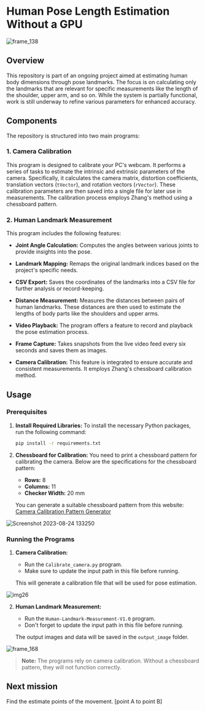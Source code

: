 # Human Pose Length Estimation Without a GPU

![frame_138](https://github.com/bring-nirachornkul/Human-Landmark-Measurement/assets/89494368/8ac0899c-28ab-4246-8712-f021bacbd4c5)

## Overview

This repository is part of an ongoing project aimed at estimating human body dimensions through pose landmarks. The focus is on calculating only the landmarks that are relevant for specific measurements like the length of the shoulder, upper arm, and so on. While the system is partially functional, work is still underway to refine various parameters for enhanced accuracy.

## Components

The repository is structured into two main programs:

### 1. Camera Calibration

This program is designed to calibrate your PC's webcam. It performs a series of tasks to estimate the intrinsic and extrinsic parameters of the camera. Specifically, it calculates the camera matrix, distortion coefficients, translation vectors (`tVector`), and rotation vectors (`rVector`). These calibration parameters are then saved into a single file for later use in measurements. The calibration process employs Zhang's method using a chessboard pattern.




### 2. Human Landmark Measurement

This program includes the following features:

- **Joint Angle Calculation:** Computes the angles between various joints to provide insights into the pose.
  
- **Landmark Mapping:** Remaps the original landmark indices based on the project's specific needs.
  
- **CSV Export:** Saves the coordinates of the landmarks into a CSV file for further analysis or record-keeping.
  
- **Distance Measurement:** Measures the distances between pairs of human landmarks. These distances are then used to estimate the lengths of body parts like the shoulders and upper arms.
  
- **Video Playback:** The program offers a feature to record and playback the pose estimation process.
  
- **Frame Capture:** Takes snapshots from the live video feed every six seconds and saves them as images.
  
- **Camera Calibration:** This feature is integrated to ensure accurate and consistent measurements. It employs Zhang's chessboard calibration method.

## Usage

### Prerequisites

1. **Install Required Libraries:** To install the necessary Python packages, run the following command:
    ```bash
    pip install -r requirements.txt
    ```

2. **Chessboard for Calibration:** You need to print a chessboard pattern for calibrating the camera. Below are the specifications for the chessboard pattern:

    - **Rows:** 8
    - **Columns:** 11
    - **Checker Width:** 20 mm
  
    You can generate a suitable chessboard pattern from this website: [Camera Calibration Pattern Generator](https://calib.io/pages/camera-calibration-pattern-generator)


![Screenshot 2023-08-24 133250](https://github.com/bring-nirachornkul/Human-Landmark-Measurement/assets/89494368/d530cc1c-8826-4687-b809-ed3090db874b)


### Running the Programs

1. **Camera Calibration:**
    - Run the `Calibrate_camera.py` program.
    - Make sure to update the input path in this file before running.
    
    This will generate a calibration file that will be used for pose estimation.


![img26](https://github.com/bring-nirachornkul/Human-Landmark-Measurement/assets/89494368/8a774b1b-927e-4b7b-964d-1afeed2bd163)


2. **Human Landmark Measurement:**
    - Run the `Human-Landmark-Measurement-V1.0` program.
    - Don't forget to update the input path in this file before running.
    
    The output images and data will be saved in the `output_image` folder.

![frame_168](https://github.com/bring-nirachornkul/Human-Landmark-Measurement/assets/89494368/4e858285-330b-4903-ae14-7e3bb9997b10)

   

> **Note:** The programs rely on camera calibration. Without a chessboard pattern, they will not function correctly.


## Next mission


Find the estimate points of the movement. [point A to point B]
